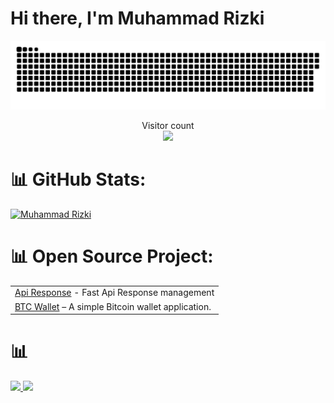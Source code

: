 # Hi there, I'm Muhammad Rizki 
<p align="center">
<a href=#><img src="contributions.svg"></a>
  </p>
<p align="center"> 
  Visitor count<br>
  <img src="https://profile-counter.glitch.me/MRizki28/count.svg" />
</p>


# 📊 GitHub Stats:

<p align="left"> <a href="https://github.com/MRizki28"><img src="https://github-profile-trophy.vercel.app/?username=MRizki28" alt="Muhammad Rizki" /></a> </p>

# 📊 Open Source Project:
 <table align="start">
        <tr>
            <td><a href="https://github.com/MRizki28/MRizki28-ApiResponse">Api Response</a> - Fast Api Response management</td>
        </tr>
    <tr>
            <td><a href="https://github.com/MRizki28/btc-wallet">BTC Wallet</a> – A simple Bitcoin wallet application.</td>
        </tr>
     
  </table>


# 📊
<p align="left">
<a href="https://github.com/MRizki28">
  <img height="180em" src="https://github-readme-stats-eight-theta.vercel.app/api?username=MRizki28&show_icons=true&theme=radical&include_all_commits=true&count_private=true"/>
  <img height="180em" src="https://github-readme-stats-eight-theta.vercel.app/api/top-langs/?username=MRizki28&layout=compact&langs_count=8&theme=radical"/>
</a>
</p>

[webdev]: https://github.com/MRizki28/MRizki28



